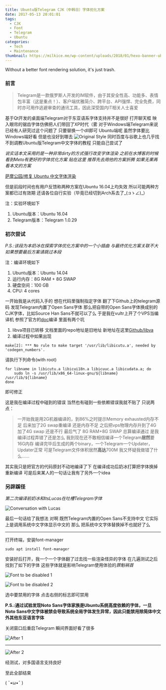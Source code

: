 ```yaml
---
title: Ubuntu版Telegram CJK（中韩日）字体优化方案
date: 2017-05-13 20:01:01
tags:
  - CJK
  - Font
  - Telegram
  - Ubuntu
categories:
  - Tech
  - Maintenance
thumbnail: https://milkice.me/wp-content/uploads/2018/01/hexo-banner-ubuntu-telegram-cjk-font-optimization.png
---
```


Without a better font rendering solution, it's just trash.

### 前言
> Telegram是一款俄罗斯人开发的IM软件，由于其安全性高、功能多、表情包丰富（这是重点！）、客户端优雅简介、跨平台、API强悍、完全免费，同时亦可用作逃避审查的通讯工具，因此深受国内IT相关人士喜爱

基于Qt开发的桌面端Telegram对于东亚语系字体支持并不是很好
打开聊天框
映入眼帘的锯齿字体仿佛把人们带回了XP时代（雾
对于Windows端Telegram来说 已经有人研究过这个问题了 只要替换一个dll即可
Ubuntu端呢 虽然字体要比Windows端好看 但是也没好到哪去
![Original Style](https://milkice.me/wp-content/uploads/2017/05/ubuntu-telegram-cjk-font-1.png)
同时百度与谷歌上也几乎找不到调教Ubuntu版Telegram中文字体的教程 只能自己尝试了

*说实话本文采用的是一种非常dirty的方式强行改变字体渲染
之前在水博客的时候看到Meto有更好的字体优化方案 贴在这里 推荐先去用他的方案折腾 如果无果再看本文的方案*

[萨摩公园/修复 Ubuntu 中文字体渲染](https://i-meto.com/fix-chinese-font-display/)

但是前段时间也有用户反馈称两种方案在Ubuntu 16.04上均失效 所以可能两种方案都已过有效期 还请各位自行实验（毕竟已经切到Arch系去了_(:зゝ∠)_）

注：实验环境如下
1. Ubuntu版本：Ubuntu 16.04
2. Telegram版本：Telegram 1.0.29

### 初次尝试
*P.S.:该段为本奶冰在探索字体优化方案中的一个小插曲*
*与最终优化方案关联不大*
*如果想要最后方案请跳过本段*

注：编译环境如下
1. Ubuntu版本：Ubuntu 14.04
2. 运行内存：8G RAM + 8G SWAP
3. 硬盘空间：100 GB
4. CPU: 4 cores

一开始我是从代码入手的 想在代码里强制指定字体
翻了下Github上的telegram源码 发现Telegram内置了Open Sans字体
那么把自带的Open Sans字体换成别的CJK字体，比如Source Han Sans不就可以了么
于是我在vultr上开了个VPS当编译机 参照了官方的[doc](https://github.com/telegramdesktop/tdesktop/blob/dev/docs/building-cmake.md)编译
里面有两个坑 
1. libva项目已转移 文档里面的repo地址是旧地址
新地址在这里[Github/libva](https://github.com/01org/libva)
2. 编译过程中如果出现

```
make[2]: *** No rule to make target '/usr/lib/libicutu.a', needed by 'codegen_numbers'.
```

请执行下列命令(with root)

```shell
for libname in libicutu.a libicui18n.a libicuuc.a libicudata.a; do
    sudo ln -s /usr/lib/x86_64-linux-gnu/${libname} /usr/lib/${libname}
done
```

即可修正

这是我在编译过程中碰到的错误 当然也有碰到一些依赖错误我就不贴了
只说两点：
> 一开始我是用2G机器编译的，到86%之时提示Memory exhausted内存不足
后来加了2G swap重编译 还是内存不足
之后把vps物理内存升到了4G 加了4G swap 还是不行
最后气了 8G RAM+8G SWAP 总算编译通过
是我编译过程弄错了还是怎么 我到现在还不敢相信编译一个Telegram**居然**要16G内存
编译完毕后生成的两个binary，一个Telegram一个Updater，Updater正常
可是Telegram文件体积居然**高达**700M 我又怀疑我做错了什么……

其实我只是把官方的代码原封不动地编译了下
在编译成功后奶冰打算把字体换掉重新编译
可是后来某人的一句话让我有了另外一个idea

### 另辟蹊径
*第二次编译前奶冰和ItsLucas在吐槽Telegram字体*

![Conversation with Lucas](https://milkice.me/wp-content/uploads/2017/05/ubuntu-telegram-cjk-font-2.png)

最后一句话给了我想法
对啊 既然Telegram内置的Open Sans不支持中文
它实际上是调用系统中文字体显示中文的
那么 把系统中文字体替换掉不也就好了么

------

打开终端，安装font-manager

```
sudo apt install font-manager
```

安装好后打开，我一个一个字体翻了过去找一些渲染怪异的字体
在几遍测试之后找到了如下的字体 这些字体就是影响Telegram使用体验的<em>罪魁祸首</em>

![Font to be disabled 1](https://milkice.me/wp-content/uploads/2017/05/ubuntu-telegram-cjk-font-3.png)

![Font to be disabled 2](https://milkice.me/wp-content/uploads/2017/05/ubuntu-telegram-cjk-font-4.png)

选中要禁用的字体 点击右侧的<i class="fa fa-ban"></i>标志即可禁用

**P.S.:通过试验发现Noto Sans字体家族是Ubuntu系统高度依赖的字体，一旦Noto Sans中文字体被禁会导致系统全局字体发生异常，因此只能禁用除简体中文外其他东亚语言字体**

关闭窗口后重启Telegram 瞬间界面好看了很多

![After 1](https://milkice.me/wp-content/uploads/2017/05/ubuntu-telegram-cjk-font-5.png)

------

![After 2](https://milkice.me/wp-content/uploads/2017/05/ubuntu-telegram-cjk-font-6.png)

经测试，对多国语言支持良好

至此全部结束

( ¯•ω•¯ )
